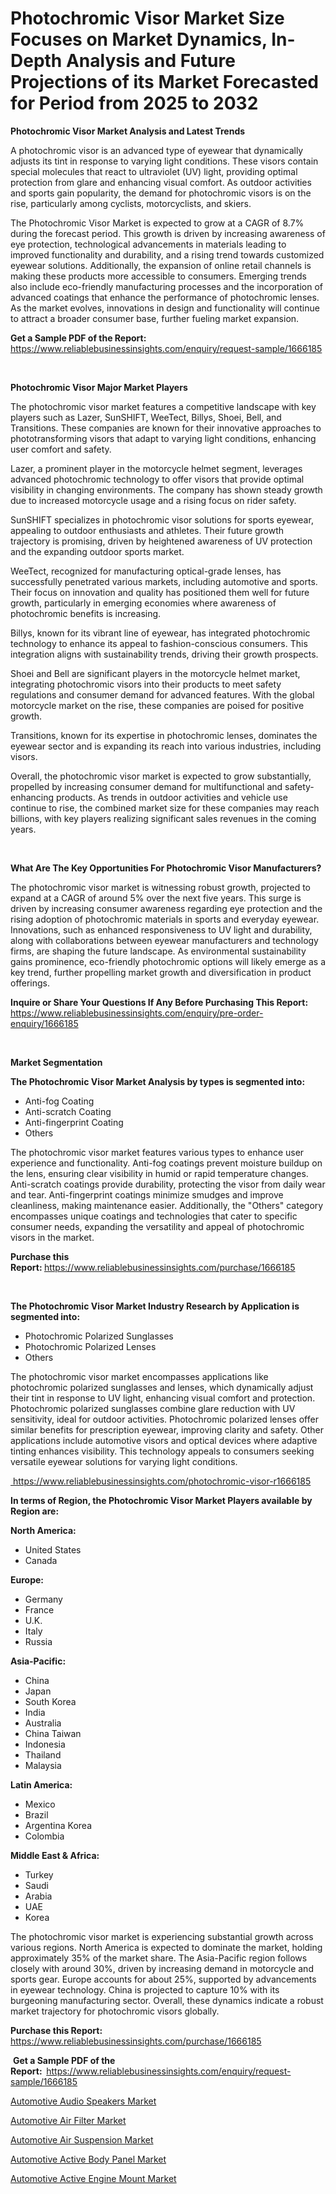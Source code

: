 <p><h1>Photochromic Visor Market Size Focuses on Market Dynamics, In-Depth Analysis and Future Projections of its Market Forecasted for Period from 2025 to 2032</h1></p><p><strong>Photochromic Visor Market Analysis and Latest Trends</strong></p>
<p><p>A photochromic visor is an advanced type of eyewear that dynamically adjusts its tint in response to varying light conditions. These visors contain special molecules that react to ultraviolet (UV) light, providing optimal protection from glare and enhancing visual comfort. As outdoor activities and sports gain popularity, the demand for photochromic visors is on the rise, particularly among cyclists, motorcyclists, and skiers.</p><p>The Photochromic Visor Market is expected to grow at a CAGR of 8.7% during the forecast period. This growth is driven by increasing awareness of eye protection, technological advancements in materials leading to improved functionality and durability, and a rising trend towards customized eyewear solutions. Additionally, the expansion of online retail channels is making these products more accessible to consumers. Emerging trends also include eco-friendly manufacturing processes and the incorporation of advanced coatings that enhance the performance of photochromic lenses. As the market evolves, innovations in design and functionality will continue to attract a broader consumer base, further fueling market expansion.</p></p>
<p><strong>Get a Sample PDF of the Report:&nbsp;</strong> <a href="https://www.reliablebusinessinsights.com/enquiry/request-sample/1666185?utm_campaign=2127&utm_medium=2&utm_source=Github&utm_content=ia&utm_term=06022025&utm_id=photochromic-visor">https://www.reliablebusinessinsights.com/enquiry/request-sample/1666185</a></p>
<p>&nbsp;</p>
<p><strong>Photochromic Visor Major Market Players</strong></p>
<p><p>The photochromic visor market features a competitive landscape with key players such as Lazer, SunSHIFT, WeeTect, Billys, Shoei, Bell, and Transitions. These companies are known for their innovative approaches to phototransforming visors that adapt to varying light conditions, enhancing user comfort and safety.</p><p>Lazer, a prominent player in the motorcycle helmet segment, leverages advanced photochromic technology to offer visors that provide optimal visibility in changing environments. The company has shown steady growth due to increased motorcycle usage and a rising focus on rider safety.</p><p>SunSHIFT specializes in photochromic visor solutions for sports eyewear, appealing to outdoor enthusiasts and athletes. Their future growth trajectory is promising, driven by heightened awareness of UV protection and the expanding outdoor sports market.</p><p>WeeTect, recognized for manufacturing optical-grade lenses, has successfully penetrated various markets, including automotive and sports. Their focus on innovation and quality has positioned them well for future growth, particularly in emerging economies where awareness of photochromic benefits is increasing.</p><p>Billys, known for its vibrant line of eyewear, has integrated photochromic technology to enhance its appeal to fashion-conscious consumers. This integration aligns with sustainability trends, driving their growth prospects.</p><p>Shoei and Bell are significant players in the motorcycle helmet market, integrating photochromic visors into their products to meet safety regulations and consumer demand for advanced features. With the global motorcycle market on the rise, these companies are poised for positive growth.</p><p>Transitions, known for its expertise in photochromic lenses, dominates the eyewear sector and is expanding its reach into various industries, including visors.</p><p>Overall, the photochromic visor market is expected to grow substantially, propelled by increasing consumer demand for multifunctional and safety-enhancing products. As trends in outdoor activities and vehicle use continue to rise, the combined market size for these companies may reach billions, with key players realizing significant sales revenues in the coming years.</p></p>
<p>&nbsp;</p>
<p><strong>What Are The Key Opportunities For Photochromic Visor Manufacturers?</strong></p>
<p><p>The photochromic visor market is witnessing robust growth, projected to expand at a CAGR of around 5% over the next five years. This surge is driven by increasing consumer awareness regarding eye protection and the rising adoption of photochromic materials in sports and everyday eyewear. Innovations, such as enhanced responsiveness to UV light and durability, along with collaborations between eyewear manufacturers and technology firms, are shaping the future landscape. As environmental sustainability gains prominence, eco-friendly photochromic options will likely emerge as a key trend, further propelling market growth and diversification in product offerings.</p></p>
<p><strong>Inquire or Share Your Questions If Any Before Purchasing This Report:</strong> <a href="https://www.reliablebusinessinsights.com/enquiry/pre-order-enquiry/1666185?utm_campaign=2127&utm_medium=2&utm_source=Github&utm_content=ia&utm_term=06022025&utm_id=photochromic-visor">https://www.reliablebusinessinsights.com/enquiry/pre-order-enquiry/1666185</a></p>
<p>&nbsp;</p>
<p><strong>Market Segmentation</strong></p>
<p><strong>The Photochromic Visor Market Analysis by types is segmented into:</strong></p>
<p><ul><li>Anti-fog Coating</li><li>Anti-scratch Coating</li><li>Anti-fingerprint Coating</li><li>Others</li></ul></p>
<p><p>The photochromic visor market features various types to enhance user experience and functionality. Anti-fog coatings prevent moisture buildup on the lens, ensuring clear visibility in humid or rapid temperature changes. Anti-scratch coatings provide durability, protecting the visor from daily wear and tear. Anti-fingerprint coatings minimize smudges and improve cleanliness, making maintenance easier. Additionally, the "Others" category encompasses unique coatings and technologies that cater to specific consumer needs, expanding the versatility and appeal of photochromic visors in the market.</p></p>
<p><strong>Purchase this Report:&nbsp;</strong><a href="https://www.reliablebusinessinsights.com/purchase/1666185?utm_campaign=2127&utm_medium=2&utm_source=Github&utm_content=ia&utm_term=06022025&utm_id=photochromic-visor">https://www.reliablebusinessinsights.com/purchase/1666185</a></p>
<p>&nbsp;</p>
<p><strong>The Photochromic Visor Market Industry Research by Application is segmented into:</strong></p>
<p><ul><li>Photochromic Polarized Sunglasses</li><li>Photochromic Polarized Lenses</li><li>Others</li></ul></p>
<p><p>The photochromic visor market encompasses applications like photochromic polarized sunglasses and lenses, which dynamically adjust their tint in response to UV light, enhancing visual comfort and protection. Photochromic polarized sunglasses combine glare reduction with UV sensitivity, ideal for outdoor activities. Photochromic polarized lenses offer similar benefits for prescription eyewear, improving clarity and safety. Other applications include automotive visors and optical devices where adaptive tinting enhances visibility. This technology appeals to consumers seeking versatile eyewear solutions for varying light conditions.</p></p>
<p><a href="https://www.reliablebusinessinsights.com/photochromic-visor-r1666185?utm_campaign=2127&utm_medium=2&utm_source=Github&utm_content=ia&utm_term=06022025&utm_id=photochromic-visor">&nbsp;https://www.reliablebusinessinsights.com/photochromic-visor-r1666185</a></p>
<p><strong>In terms of Region, the Photochromic Visor Market Players available by Region are:</strong></p>
<p>
    <p> <strong> North America: </strong>
        <ul>
            <li>United States</li>
            <li>Canada</li>
        </ul>
        </p> 
    <p> <strong> Europe: </strong>
        <ul>
            <li>Germany</li>
            <li>France</li>
            <li>U.K.</li>
            <li>Italy</li>
            <li>Russia</li>
        </ul>
        </p> 
    <p> <strong> Asia-Pacific: </strong>
        <ul>
            <li>China</li>
            <li>Japan</li>
            <li>South Korea</li>
            <li>India</li>
            <li>Australia</li>
            <li>China Taiwan</li>
            <li>Indonesia</li>
            <li>Thailand</li>
            <li>Malaysia</li>
        </ul>
        </p> 
    <p> <strong> Latin America: </strong>
        <ul>
            <li>Mexico</li>
            <li>Brazil</li>
            <li>Argentina Korea</li>
            <li>Colombia</li>
        </ul>
        </p> 
    <p> <strong> Middle East & Africa: </strong>
        <ul>
            <li>Turkey</li>
            <li>Saudi</li>
            <li>Arabia</li>
            <li>UAE</li>
            <li>Korea</li>
        </ul>
    </p>
    </p>
<p><p>The photochromic visor market is experiencing substantial growth across various regions. North America is expected to dominate the market, holding approximately 35% of the market share. The Asia-Pacific region follows closely with around 30%, driven by increasing demand in motorcycle and sports gear. Europe accounts for about 25%, supported by advancements in eyewear technology. China is projected to capture 10% with its burgeoning manufacturing sector. Overall, these dynamics indicate a robust market trajectory for photochromic visors globally.</p></p>
<p><strong>Purchase this Report: </strong><a href="https://www.reliablebusinessinsights.com/purchase/1666185?utm_campaign=2127&utm_medium=2&utm_source=Github&utm_content=ia&utm_term=06022025&utm_id=photochromic-visor">https://www.reliablebusinessinsights.com/purchase/1666185</a></p>
<p>&nbsp;<strong>Get a Sample PDF of the Report:&nbsp;&nbsp;</strong><a href="https://www.reliablebusinessinsights.com/enquiry/request-sample/1666185?utm_campaign=2127&utm_medium=2&utm_source=Github&utm_content=ia&utm_term=06022025&utm_id=photochromic-visor">https://www.reliablebusinessinsights.com/enquiry/request-sample/1666185</a></p>
<p><strong></strong></p>
<p><p><a href="https://www.linkedin.com/pulse/forecast-of145-cagr-study-automotive-audio-speakers-market-7sfme?utm_campaign=2127&utm_medium=2&utm_source=Github&utm_content=ia&utm_term=06022025&utm_id=photochromic-visor">Automotive Audio Speakers Market</a></p><p><a href="https://www.linkedin.com/pulse/automotive-air-filter-market-demand-forecast-14-cagr-growth-zmp3f?utm_campaign=2127&utm_medium=2&utm_source=Github&utm_content=ia&utm_term=06022025&utm_id=photochromic-visor">Automotive Air Filter Market</a></p><p><a href="https://www.linkedin.com/pulse/global-automotive-air-suspension-marketprofits-competitive-strategiesmarket-0uabf?utm_campaign=2127&utm_medium=2&utm_source=Github&utm_content=ia&utm_term=06022025&utm_id=photochromic-visor">Automotive Air Suspension Market</a></p><p><a href="https://www.linkedin.com/pulse/automotive-active-body-panel-market-size-forecasted-cagr-zyj9e?utm_campaign=2127&utm_medium=2&utm_source=Github&utm_content=ia&utm_term=06022025&utm_id=photochromic-visor">Automotive Active Body Panel Market</a></p><p><a href="https://www.linkedin.com/pulse/market-dynamics-automotive-active-engine-mount-key-trends-sipne?utm_campaign=2127&utm_medium=2&utm_source=Github&utm_content=ia&utm_term=06022025&utm_id=photochromic-visor">Automotive Active Engine Mount Market</a></p></p>